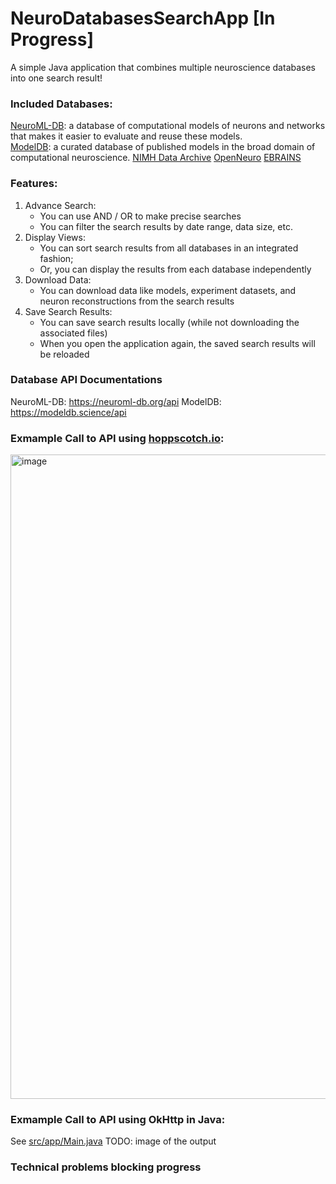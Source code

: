 # NeuroDatabasesSearchApp [In Progress]
A simple Java application that combines multiple neuroscience databases into one search result!

### Included Databases:
[NeuroML-DB](https://neuroml-db.org/): a database of computational models of neurons and networks that makes it easier to evaluate and reuse these models.  
[ModelDB](https://modeldb.science/): a curated database of published models in the broad domain of computational neuroscience.
[NIMH Data Archive](https://nda.nih.gov/nda/apis.html)
[OpenNeuro](https://openneuro.org/)
[EBRAINS](https://www.ebrains.eu/)

### Features:
1. Advance Search:
    - You can use AND / OR to make precise searches
    - You can filter the search results by date range, data size, etc.
2. Display Views:
    - You can sort search results from all databases in an integrated fashion;
    - Or, you can display the results from each database independently
3. Download Data:
    - You can download data like models, experiment datasets, and neuron reconstructions from the search results
4. Save Search Results:
    - You can save search results locally (while not downloading the associated files)
    - When you open the application again, the saved search results will be reloaded
  
### Database API Documentations 
NeuroML-DB: https://neuroml-db.org/api
ModelDB: https://modeldb.science/api

### Exmample Call to API using [hoppscotch.io](https://hoppscotch.io/):
<img width="1031" alt="image" src="https://github.com/MarksonChen/NeuroDatabasesSearchApp/assets/46666959/83f72b5a-f9fd-4488-9ee4-04229e3a5430">

### Exmample Call to API using OkHttp in Java:
See [src/app/Main.java](https://github.com/MarksonChen/NeuroDatabasesSearchApp/blob/master/src/app/Main.java)
TODO: image of the output

### Technical problems blocking progress
